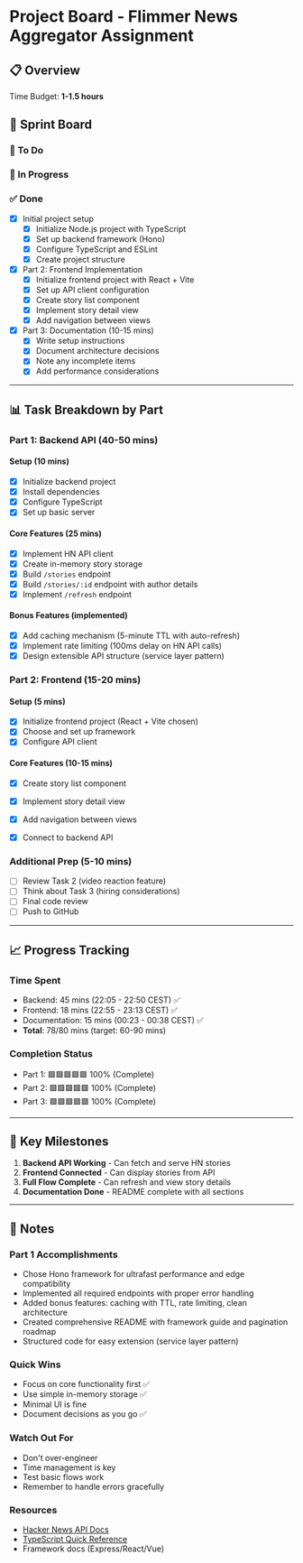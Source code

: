 # Project Board - Flimmer News Aggregator Assignment

## 📋 Overview

Time Budget: **1-1.5 hours**

## 🏃 Sprint Board

### 📝 To Do

### 🔄 In Progress

### ✅ Done

- [x] Initial project setup
  - [x] Initialize Node.js project with TypeScript
  - [x] Set up backend framework (Hono)
  - [x] Configure TypeScript and ESLint
  - [x] Create project structure

- [x] Part 2: Frontend Implementation
  - [x] Initialize frontend project with React + Vite
  - [x] Set up API client configuration
  - [x] Create story list component
  - [x] Implement story detail view
  - [x] Add navigation between views

- [x] Part 3: Documentation (10-15 mins)
  - [x] Write setup instructions
  - [x] Document architecture decisions
  - [x] Note any incomplete items
  - [x] Add performance considerations

---

## 📊 Task Breakdown by Part

### Part 1: Backend API (40-50 mins)

#### Setup (10 mins)
- [x] Initialize backend project
- [x] Install dependencies
- [x] Configure TypeScript
- [x] Set up basic server

#### Core Features (25 mins)
- [x] Implement HN API client
- [x] Create in-memory story storage
- [x] Build `/stories` endpoint
- [x] Build `/stories/:id` endpoint with author details
- [x] Implement `/refresh` endpoint

#### Bonus Features (implemented)
- [x] Add caching mechanism (5-minute TTL with auto-refresh)
- [x] Implement rate limiting (100ms delay on HN API calls)
- [x] Design extensible API structure (service layer pattern)

### Part 2: Frontend (15-20 mins)

#### Setup (5 mins)
- [x] Initialize frontend project (React + Vite chosen)
- [x] Choose and set up framework
- [x] Configure API client

#### Core Features (10-15 mins)
- [x] Create story list component
- [x] Implement story detail view
- [x] Add navigation between views
- [x] Connect to backend API


### Additional Prep (5-10 mins)

- [ ] Review Task 2 (video reaction feature)
- [ ] Think about Task 3 (hiring considerations)
- [ ] Final code review
- [ ] Push to GitHub

---

## 📈 Progress Tracking

### Time Spent
- Backend: 45 mins (22:05 - 22:50 CEST) ✅
- Frontend: 18 mins (22:55 - 23:13 CEST) ✅
- Documentation: 15 mins (00:23 - 00:38 CEST) ✅
- **Total**: 78/80 mins (target: 60-90 mins)

### Completion Status
- Part 1: 🟩🟩🟩🟩🟩 100% (Complete)
- Part 2: 🟩🟩🟩🟩🟩 100% (Complete)
- Part 3: 🟩🟩🟩🟩🟩 100% (Complete)

---

## 🎯 Key Milestones

1. **Backend API Working** - Can fetch and serve HN stories
2. **Frontend Connected** - Can display stories from API
3. **Full Flow Complete** - Can refresh and view story details
4. **Documentation Done** - README complete with all sections

---

## 📝 Notes

### Part 1 Accomplishments
- Chose Hono framework for ultrafast performance and edge compatibility
- Implemented all required endpoints with proper error handling
- Added bonus features: caching with TTL, rate limiting, clean architecture
- Created comprehensive README with framework guide and pagination roadmap
- Structured code for easy extension (service layer pattern)

### Quick Wins
- Focus on core functionality first ✅
- Use simple in-memory storage ✅
- Minimal UI is fine
- Document decisions as you go ✅

### Watch Out For
- Don't over-engineer
- Time management is key
- Test basic flows work
- Remember to handle errors gracefully

### Resources
- [Hacker News API Docs](https://github.com/HackerNews/API)
- [TypeScript Quick Reference](https://www.typescriptlang.org/docs/)
- Framework docs (Express/React/Vue)